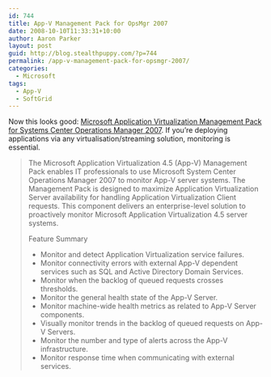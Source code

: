 ```yaml
---
id: 744
title: App-V Management Pack for OpsMgr 2007
date: 2008-10-10T11:33:31+10:00
author: Aaron Parker
layout: post
guid: http://blog.stealthpuppy.com/?p=744
permalink: /app-v-management-pack-for-opsmgr-2007/
categories:
  - Microsoft
tags:
  - App-V
  - SoftGrid
---
```

Now this looks good: [Microsoft Application Virtualization Management Pack for Systems Center Operations Manager 2007](http://www.microsoft.com/downloads/details.aspx?FamilyID=82b0397f-fac8-4c5a-b906-e87d0e57982a&DisplayLang=en). If you&#8217;re deploying applications via any virtualisation/streaming solution, monitoring is essential.

> The Microsoft Application Virtualization 4.5 (App-V) Management Pack enables IT professionals to use Microsoft System Center Operations Manager 2007 to monitor App-V server systems. The Management Pack is designed to maximize Application Virtualization Server availability for handling Application Virtualization Client requests. This component delivers an enterprise-level solution to proactively monitor Microsoft Application Virtualization 4.5 server systems.
> 
> Feature Summary
> 
>   * Monitor and detect Application Virtualization service failures. 
>   * Monitor connectivity errors with external App-V dependent services such as SQL and Active Directory Domain Services. 
>   * Monitor when the backlog of queued requests crosses thresholds. 
>   * Monitor the general health state of the App-V Server. 
>   * Monitor machine-wide health metrics as related to App-V Server components. 
>   * Visually monitor trends in the backlog of queued requests on App-V Servers. 
>   * Monitor the number and type of alerts across the App-V infrastructure. 
>   * Monitor response time when communicating with external services. 